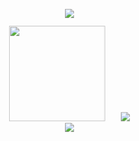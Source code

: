 <p align="center">
   <img src="https://readme-typing-svg.herokuapp.com?size=29&color=000000&center=true&vCenter=true&lines=Welcome+to+my+GitHub!">
</p>

<div align="center">
<span>  </span>
<img height="170px" src="https://github-readme-stats.vercel.app/api?username=kevin0929" /><span>  <img src="https://github-readme-stats.vercel.app/api/top-langs/?username=kevin0929" >
<span>  </span>
</div>
   
<div align="center">
    <img src="https://activity-graph.herokuapp.com/graph?username=kevin0929&theme=minimal" />
</div>

